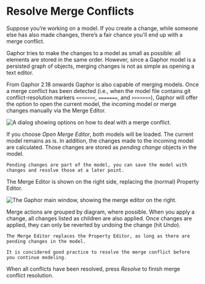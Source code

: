 # Resolve Merge Conflicts

Suppose you’re working on a model. If you create a change, while someone else has
also made changes, there’s a fair chance you'll end up with a merge conflict.

Gaphor tries to make the changes to a model as small as possible: all elements are
stored in the same order. However, since a Gaphor model is a persisted graph of objects,
merging changes is not as simple as opening a text editor.

From Gaphor 2.18 onwards Gaphor is also capable of merging models.
Once a merge conflict has been detected (i.e., when the model file contains git conflict-resolution markers `<<<<<<<`, `=======`, and `>>>>>>>`),
Gaphor will offer the option to open the current model,
the incoming model or merge changes manually via the Merge Editor.

![A dialog showing options on how to deal with a merge conflict.](images/merge-dialog.png)

If you choose *Open Merge Editor*, both models will be loaded. The current model remains as is.
In addition, the changes made to the incoming model are calculated. Those changes are stored as _pending change_ objects in the model.

```{tip}
Pending changes are part of the model, you can save the model with changes and resolve those at a later point.
```

The Merge Editor is shown on the right side, replacing the (normal) Property Editor.

![The Gaphor main window, showing the merge editor on the right.](images/merge-conflict-window.png)

Merge actions are grouped by diagram, where possible.
When you apply a change, all changes listed as children are also applied.
Once changes are applied, they can only be reverted by undoing the change (hit _Undo_).

```{note}
The Merge Editor replaces the Property Editor, as long as there are pending changes in the model.

It is concidered good practice to resolve the merge conflict before you continue modeling.
```

When all conflicts have been resolved, press *Resolve* to finish merge conflict resolution.
